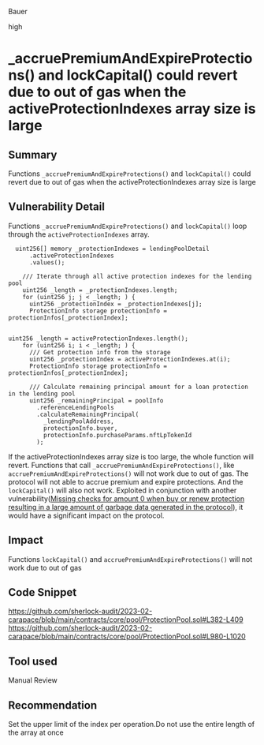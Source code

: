 Bauer

high

# _accruePremiumAndExpireProtections() and lockCapital() could revert due to out of gas when the activeProtectionIndexes array size is large

## Summary
Functions ```_accruePremiumAndExpireProtections()``` and ```lockCapital()``` could revert due to out of gas when the activeProtectionIndexes array size is large

## Vulnerability Detail
Functions ```_accruePremiumAndExpireProtections()``` and ```lockCapital()```  loop through the ```activeProtectionIndexes``` array.

```solidity
  uint256[] memory _protectionIndexes = lendingPoolDetail
      .activeProtectionIndexes
      .values();

    /// Iterate through all active protection indexes for the lending pool
    uint256 _length = _protectionIndexes.length;
    for (uint256 j; j < _length; ) {
      uint256 _protectionIndex = _protectionIndexes[j];
      ProtectionInfo storage protectionInfo = protectionInfos[_protectionIndex];


uint256 _length = activeProtectionIndexes.length();
    for (uint256 i; i < _length; ) {
      /// Get protection info from the storage
      uint256 _protectionIndex = activeProtectionIndexes.at(i);
      ProtectionInfo storage protectionInfo = protectionInfos[_protectionIndex];

      /// Calculate remaining principal amount for a loan protection in the lending pool
      uint256 _remainingPrincipal = poolInfo
        .referenceLendingPools
        .calculateRemainingPrincipal(
          _lendingPoolAddress,
          protectionInfo.buyer,
          protectionInfo.purchaseParams.nftLpTokenId
        );

```
If the activeProtectionIndexes array size is too large, the whole function will revert. Functions that call ```_accruePremiumAndExpireProtections()```, like ```accruePremiumAndExpireProtections()``` will not work due to out of gas.  The protocol will not able to accrue premium and expire protections. And the ```lockCapital()``` will also not work. 
Exploited in conjunction with another vulnerability([Missing checks for amount 0 when buy or renew protection resulting in a large amount of garbage data generated in the protocol](https://github.com/sherlock-audit/2023-02-carapace-sleepriverfish/issues/6)), it would have a significant impact on the protocol.

## Impact
Functions  ```lockCapital()``` and ```accruePremiumAndExpireProtections()``` will not work due to out of gas

## Code Snippet
https://github.com/sherlock-audit/2023-02-carapace/blob/main/contracts/core/pool/ProtectionPool.sol#L382-L409
https://github.com/sherlock-audit/2023-02-carapace/blob/main/contracts/core/pool/ProtectionPool.sol#L980-L1020

## Tool used

Manual Review

## Recommendation
Set the upper limit of the index per operation.Do not use the entire length of the array at once
